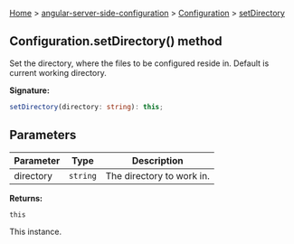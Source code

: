 [Home](./index) &gt; [angular-server-side-configuration](./angular-server-side-configuration.md) &gt; [Configuration](./angular-server-side-configuration.configuration.md) &gt; [setDirectory](./angular-server-side-configuration.configuration.setdirectory.md)

## Configuration.setDirectory() method

Set the directory, where the files to be configured reside in. Default is current working directory.

<b>Signature:</b>

```typescript
setDirectory(directory: string): this;
```

## Parameters

|  Parameter | Type | Description |
|  --- | --- | --- |
|  directory | `string` | The directory to work in. |

<b>Returns:</b>

`this`

This instance.

